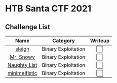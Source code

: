 # HTB Santa CTF 2021

## Challenge List
| Name                                            | Category          | Writeup |
|:-----------------------------------------------:|:-----------------:|:--------:|
| [sleigh](pwn/pwn-01%20sleigh)              | Binary Exploitation  | ⬜ |
| [Mr. Snowy](pwn/pwn-02%20mr_snowy)          | Binary Exploitation  | ⬜ |
| [Naughty List](pwn/pwn-03%20naught_list)    | Binary Exploitation  | ⬜ |
| [minimelfistic](pwn/pwn-04%20minimelfistic) | Binary Exploitation  | ⬜ |
